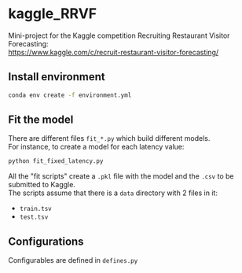 # kaggle_RRVF
Mini-project for the Kaggle competition Recruiting Restaurant Visitor Forecasting:  
https://www.kaggle.com/c/recruit-restaurant-visitor-forecasting/

## Install environment
```bash
conda env create -f environment.yml
```

## Fit the model
There are different files `fit_*.py` which build different models.  
For instance, to create a model for each latency value:  
```bash
python fit_fixed_latency.py
```
All the "fit scripts" create a `.pkl` file with the model and the `.csv` to be submitted to Kaggle.  
The scripts assume that there is a `data` directory with 2 files in it:  
- `train.tsv`  
- `test.tsv`
 

## Configurations
Configurables are defined in `defines.py`